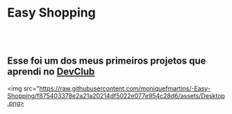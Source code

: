 <h1>Easy Shopping</h1>
<br>
<br>
<h2>Esse foi um dos meus primeiros projetos que aprendi no <a href="https://rodolfomori.com.br/devclub">DevClub</a></h2>

<img src="https://raw.githubusercontent.com/moniquefmartins/-Easy-Shopping/f875403378e2a21a20214df5022e077e954c28d6/assets/Desktop.png>
